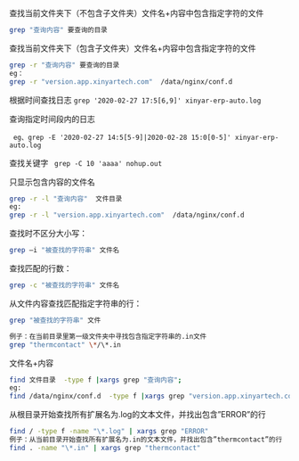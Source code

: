 查找当前文件夹下（不包含子文件夹）文件名+内容中包含指定字符的文件

```bash
grep "查询内容" 要查询的目录 
```

查找当前文件夹下（包含子文件夹）文件名+内容中包含指定字符的文件

```bash
grep -r "查询内容" 要查询的目录 
eg：
grep -r "version.app.xinyartech.com"  /data/nginx/conf.d
```

根据时间查找日志
 `grep '2020-02-27 17:5[6,9]' xinyar-erp-auto.log`

查询指定时间段内的日志

` eg、grep -E '2020-02-27 14:5[5-9]|2020-02-28 15:0[0-5]' xinyar-erp-auto.log`

 查找关键字
` grep -C 10 'aaaa' nohup.out`



只显示包含内容的文件名

```bash
grep -r -l "查询内容"  文件目录
eg:
grep -r -l "version.app.xinyartech.com"  /data/nginx/conf.d
```



查找时不区分大小写：

```bash
grep –i "被查找的字符串" 文件名
```



查找匹配的行数：

```bash
grep -c "被查找的字符串" 文件名
```



从文件内容查找匹配指定字符串的行：

```bash
grep "被查找的字符串" 文件

例子：在当前目录里第一级文件夹中寻找包含指定字符串的.in文件
grep "thermcontact" \*/\*.in
```



文件名+内容  

```bash
find 文件目录  -type f |xargs grep "查询内容"; 
eg:
find /data/nginx/conf.d  -type f |xargs grep "version.app.xinyartech.com"; 
```



从根目录开始查找所有扩展名为.log的文本文件，并找出包含”ERROR”的行

```bash
find / -type f -name "\*.log" | xargs grep "ERROR"
例子：从当前目录开始查找所有扩展名为.in的文本文件，并找出包含”thermcontact”的行
find . -name "\*.in" | xargs grep "thermcontact"
```


